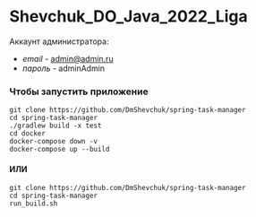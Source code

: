 # Shevchuk_DO_Java_2022_Liga

Аккаунт администратора:
- *email* - admin@admin.ru
- *пароль* - adminAdmin

### Чтобы запустить приложение

```shell
git clone https://github.com/DmShevchuk/spring-task-manager
cd spring-task-manager
./gradlew build -x test
cd docker
docker-compose down -v
docker-compose up --build
```
#### ИЛИ

```shell
git clone https://github.com/DmShevchuk/spring-task-manager
cd spring-task-manager
run_build.sh
```
